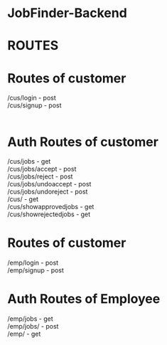 # JobFinder-Backend

# ROUTES
# Routes of customer
/cus/login - post<br>
/cus/signup  - post<br>
<br>
# Auth Routes of customer
/cus/jobs  - get<br>
/cus/jobs/accept  - post<br>
/cus/jobs/reject  - post<br>
/cus/jobs/undoaccept  - post<br>
/cus/jobs/undoreject  - post<br>
/cus/  - get<br>
/cus/showapprovedjobs  - get<br>
/cus/showrejectedjobs  - get<br>

# Routes of customer
/emp/login  - post<br>
/emp/signup  - post<br>

# Auth Routes of Employee
/emp/jobs  - get<br>
/emp/jobs/  - post<br>
/emp/  - get<br>
